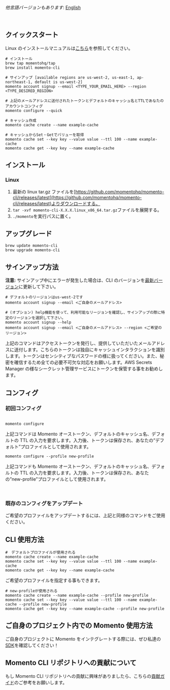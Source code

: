 _他言語バージョンもあります_: [English](README.md)

<br>

## クイックスタート

Linux のインストールマニュアルは[こちら](https://github.com/momentohq/momento-cli/blob/main/README.ja.md#linux)を参照してください。

```
# インストール
brew tap momentohq/tap
brew install momento-cli

# サインアップ [available regions are us-west-2, us-east-1, ap-northeast-1, default is us-west-2]
momento account signup --email <TYPE_YOUR_EMAIL_HERE> --region <TYPE_DESIRED_REGION>

# 上記のメールアドレスに送付されたトークンとデフォルトのキャッシュ名とTTLであなたのアカウントコンフィグ
momento configure --quick

# キャッシュ作成
momento cache create --name example-cache

# キャッシュからSet・Getでバリューを取得
momento cache set --key key --value value --ttl 100 --name example-cache
momento cache get --key key --name example-cache

```

## インストール

### Linux

1. 最新の linux tar.gz ファイルを[https://github.com/momentohq/momento-cli/releases/latest](https://github.com/momentohq/momento-cli/releases/latest)よりダウンロードする。
2. `tar -xvf momento-cli-X.X.X.linux_x86_64.tar.gz`ファイルを展開する。
3. `./momento`を実行パスに置く。

## アップグレード

```
brew update momento-cli
brew upgrade momento-cli
```

## サインアップ方法

**注意:** サインアップ中にエラーが発生した場合は、CLI のバージョンを[最新バージョン](https://github.com/momentohq/momento-cli/releases/latest)に更新して下さい。

```
# デフォルトのリージョンはus-west-2です
momento account signup --email <ご自身のメールアドレス>

# (オプション) help機能を使って、利用可能なリージョンを確認し、サインアップの際に特定のリージョンを選択して下さい。
momento account signup --help
momento account signup --email <ご自身のメールアドレス> --region <ご希望のリージョン>
```

上記のコマンドはアクセストークンを発行し、提供していただいたメールアドレスに送付します。こちらのトークンは独自にキャッシュインタラクションを識別します。トークンはセンシティブなパスワードの様に扱ってください。また、秘密を確信するため全ての必要不可欠な対応をお願いします。AWS Secrets Manager の様なシークレット管理サービスにトークンを保管する事をお勧めします。

## コンフィグ

### 初回コンフィグ

```

momento configure

```

上記コマンドは Momento オーストークン、デフォルトのキャッシュ名、デフォルトの TTL の入力を要求します。入力後、トークンは保存され、あなたの”デフォルト”プロファイルとして使用されます。

```
momento configure --profile new-profile
```

上記コマンドも Momento オーストークン、デフォルトのキャッシュ名、デフォルトの TTL の入力を要求します。入力後、トークンは保存され、あなたの”new-profile”プロファイルとして使用されます。

<br>

### 既存のコンフィグをアップデート

ご希望のプロファイルをアップデートするには、上記と同様のコマンドをご使用ください。

## CLI 使用方法

```
#　デフォルトプロファイルが使用される
momento cache create --name example-cache
momento cache set --key key --value value --ttl 100 --name example-cache
momento cache get --key key --name example-cache

```

ご希望のプロファイルを指定する事もできます。

```
# new-profileが使用される
momento cache create --name example-cache --profile new-profile
momento cache set --key key --value value --ttl 100 --name example-cache --profile new-profile
momento cache get --key key --name example-cache --profile new-profile
```

## ご自身のプロジェクト内での Momento 使用方法

ご自身のプロジェクトに Momento をインテグレートする際には、ぜひ私達の[SDK](https://github.com/momentohq/client-sdk-examples)を確認してください！

## Momento CLI リポジトリへの貢献について

もし Momento CLI リポジトリへの貢献に興味がありましたら、こちらの[貢献ガイド](./CONTRIBUTING.ja.md)のご参考をお願いします。
